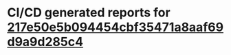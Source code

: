 # CI/CD generated reports for [217e50e5b094454cbf35471a8aaf69d9a9d285c4](https://github.com/hydephp/develop/commit/217e50e5b094454cbf35471a8aaf69d9a9d285c4)
